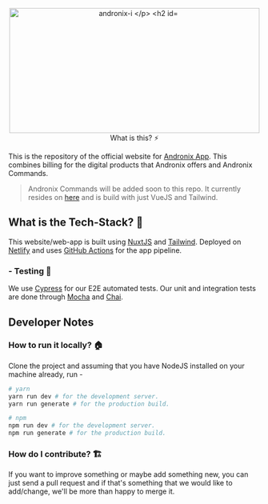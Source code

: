 <p align="center">
 <img width="500" height="250" src="https://i.ibb.co/85hpwFx/readme-logo.png" alt="andronix-i
</p>

## What is this? ⚡
This is the repository of the official website for [Andronix App](https://git.andronix.app). This combines billing for the digital products that Andronix offers and Andronix Commands.

> Andronix Commands will be added soon to this repo. It currently resides on [here](https://web.andronix.app) and is build with just VueJS and Tailwind.

## What is the Tech-Stack? 📐

This website/web-app is built using [NuxtJS](https://nuxtjs.org)  and [Tailwind](https://tailwindcss.com).  Deployed on [Netlify](https://netlify.com) and uses [GitHub Actions](https://github.com/features/actions) for the app pipeline.

### - Testing 🤖
We use [Cypress](https://cypress.io) for our E2E automated tests. Our unit and integration tests are done through [Mocha](https://mochajs.org) and [Chai](https://www.chaijs.com).

## Developer Notes

### How to run it locally? 🏠
Clone the project and assuming that you have NodeJS installed on your machine already, run -
``` bash
# yarn
yarn run dev # for the development server. 
yarn run generate # for the production build. 

# npm
npm run dev # for the development server. 
npm run generate # for the production build. 
```

### How do I contribute? 🏗
If you want to improve something or maybe add something new, you can just send a pull request and if that's something that we would like to add/change, we'll be more than happy to merge it.
